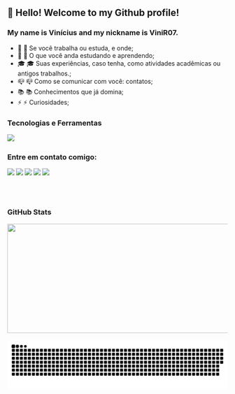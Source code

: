 ## 👋 Hello! Welcome to my Github profile!
### My name is Vinícius and my nickname is ViniR07.


-  💼 :briefcase: Se você trabalha ou estuda, e onde;
-  📑 :bookmark_tabs: O que você anda estudando e aprendendo;
- 🎓 :mortar_board: Suas experiências, caso tenha, como atividades acadêmicas ou antigos trabalhos.;
-  📪 :mailbox_closed: Como se comunicar com você: contatos;
-  📚 :books: Conhecimentos que já domina;
-  ⚡ :zap: Curiosidades;

### Tecnologias e Ferramentas


<img src="https://cdn.jsdelivr.net/gh/devicons/devicon/icons/android/android-plain.svg" style="width: 60px;"/>


### Entre em contato comigo:

<div>
<a href="https://www.youtube.com/seu-canal-youtube-aqui" target="_blank"><img src="https://img.shields.io/badge/YouTube-FF0000?style=for-the-badge&logo=youtube&logoColor=white" target="_blank"></a>
<a href="https://instagram.com/seu-usuário-instagram-aqui" target="_blank"><img src="https://img.shields.io/badge/-Instagram-%23E4405F?style=for-the-badge&logo=instagram&logoColor=white" target="_blank"></a>
<a href="https://www.twitch.tv/seu-usuário-aqui" target="_blank"><img src="https://img.shields.io/badge/Twitch-9146FF?style=for-the-badge&logo=twitch&logoColor=white" target="_blank"></a>
<a href = "mailto:contato@seu-usuário-aqui"><img src="https://img.shields.io/badge/Gmail-D14836?style=for-the-badge&logo=gmail&logoColor=white" target="_blank"></a>
<a href="https://www.linkedin.com/in/seu-usuário-linkedln-aqui" target="_blank"><img src="https://img.shields.io/badge/-LinkedIn-%230077B5?style=for-the-badge&logo=linkedin&logoColor=white" target="_blank"></a>   
 
</div>


<br></br>


### GitHub Stats

<div style="text-align: left;">
<img height="180em" src="https://github-readme-stats.vercel.app/api?username=ViniR07&show_icons=true&theme=radical&include_all_commits=true&count_private=true" style="width: 800px; height: 250px;"/>
</div>

<!-- <div style="text-align: left;">
<a href="https://github.com/ViniR07">

<img height="180em" src="https://github-readme-stats.vercel.app/api/top-langs/?username=ViniR07&layout=compact&langs_count=7&theme=radical"/>
<img height="180em" src="https://github-readme-stats.vercel.app/api?username=ViniR07&show_icons=true&theme=radical&include_all_commits=true&count_private=true" style="width: 800px; height: 250px;"/>
</div> -->
  
![Snake animation](https://github.com/ViniR07/ViniR07/blob/output/github-contribution-grid-snake.svg)

